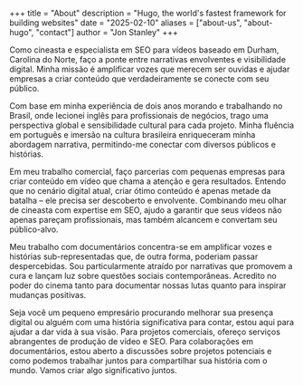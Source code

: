 +++
title = "About"
description = "Hugo, the world's fastest framework for building websites"
date = "2025-02-10"
aliases = ["about-us", "about-hugo", "contact"]
author = "Jon Stanley"
+++

Como cineasta e especialista em SEO para vídeos baseado em Durham, Carolina do Norte, faço a ponte entre narrativas envolventes e visibilidade digital. Minha missão é amplificar vozes que merecem ser ouvidas e ajudar empresas a criar conteúdo que verdadeiramente se conecte com seu público.

Com base em minha experiência de dois anos morando e trabalhando no Brasil, onde lecionei inglês para profissionais de negócios, trago uma perspectiva global e sensibilidade cultural para cada projeto. Minha fluência em português e imersão na cultura brasileira enriqueceram minha abordagem narrativa, permitindo-me conectar com diversos públicos e histórias.

Em meu trabalho comercial, faço parcerias com pequenas empresas para criar conteúdo em vídeo que chama a atenção e gera resultados. Entendo que no cenário digital atual, criar ótimo conteúdo é apenas metade da batalha – ele precisa ser descoberto e envolvente. Combinando meu olhar de cineasta com expertise em SEO, ajudo a garantir que seus vídeos não apenas pareçam profissionais, mas também alcancem e convertam seu público-alvo.

Meu trabalho com documentários concentra-se em amplificar vozes e histórias sub-representadas que, de outra forma, poderiam passar despercebidas. Sou particularmente atraído por narrativas que promovem a cura e lançam luz sobre questões sociais contemporâneas. Acredito no poder do cinema tanto para documentar nossas lutas quanto para inspirar mudanças positivas.

Seja você um pequeno empresário procurando melhorar sua presença digital ou alguém com uma história significativa para contar, estou aqui para ajudar a dar vida à sua visão. Para projetos comerciais, ofereço serviços abrangentes de produção de vídeo e SEO. Para colaborações em documentários, estou aberto a discussões sobre projetos potenciais e como podemos trabalhar juntos para compartilhar sua história com o mundo.
Vamos criar algo significativo juntos.
